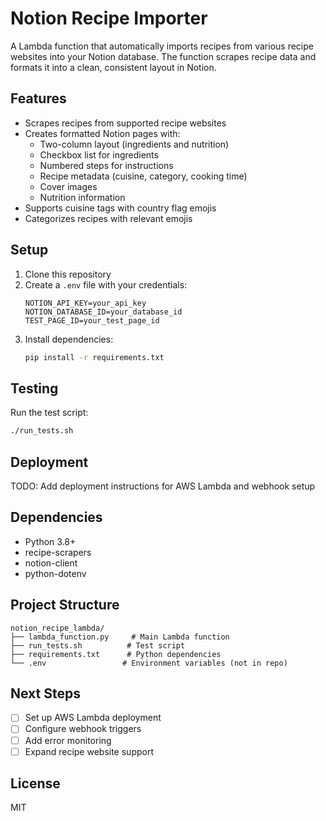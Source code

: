 # Notion Recipe Importer

A Lambda function that automatically imports recipes from various recipe websites into your Notion database. The function scrapes recipe data and formats it into a clean, consistent layout in Notion.

## Features

- Scrapes recipes from supported recipe websites
- Creates formatted Notion pages with:
  - Two-column layout (ingredients and nutrition)
  - Checkbox list for ingredients
  - Numbered steps for instructions
  - Recipe metadata (cuisine, category, cooking time)
  - Cover images
  - Nutrition information
- Supports cuisine tags with country flag emojis
- Categorizes recipes with relevant emojis

## Setup

1. Clone this repository
2. Create a `.env` file with your credentials:
   ```
   NOTION_API_KEY=your_api_key
   NOTION_DATABASE_ID=your_database_id
   TEST_PAGE_ID=your_test_page_id
   ```
3. Install dependencies:
   ```bash
   pip install -r requirements.txt
   ```

## Testing

Run the test script:
```bash
./run_tests.sh
```

## Deployment

TODO: Add deployment instructions for AWS Lambda and webhook setup

## Dependencies

- Python 3.8+
- recipe-scrapers
- notion-client
- python-dotenv

## Project Structure

```
notion_recipe_lambda/
├── lambda_function.py     # Main Lambda function
├── run_tests.sh          # Test script
├── requirements.txt      # Python dependencies
└── .env                 # Environment variables (not in repo)
```

## Next Steps

- [ ] Set up AWS Lambda deployment
- [ ] Configure webhook triggers
- [ ] Add error monitoring
- [ ] Expand recipe website support

## License

MIT 